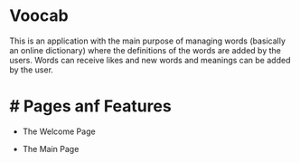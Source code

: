 # Voocab
This is an application with the main purpose of managing words (basically an online dictionary) where the definitions of the words are added by the users.
Words can receive likes and new words and meanings can be added by the user.

# # Pages anf Features
- The Welcome Page
    
- The Main Page
